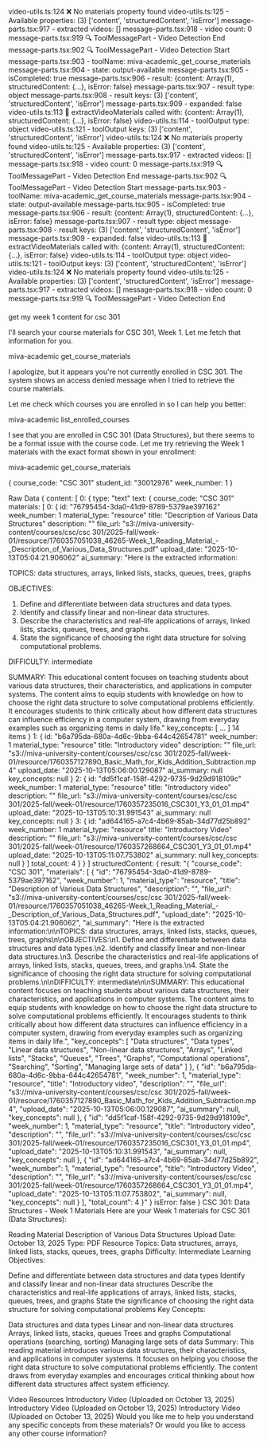 
video-utils.ts:124   ❌ No materials property found
video-utils.ts:125   - Available properties: 
(3) ['content', 'structuredContent', 'isError']
message-parts.tsx:917   - extracted videos: 
[]
message-parts.tsx:918   - video count: 0
message-parts.tsx:919 🔍 ToolMessagePart - Video Detection End
message-parts.tsx:902 🔍 ToolMessagePart - Video Detection Start
message-parts.tsx:903   - toolName: miva-academic_get_course_materials
message-parts.tsx:904   - state: output-available
message-parts.tsx:905   - isCompleted: true
message-parts.tsx:906   - result: 
{content: Array(1), structuredContent: {…}, isError: false}
message-parts.tsx:907   - result type: object
message-parts.tsx:908   - result keys: 
(3) ['content', 'structuredContent', 'isError']
message-parts.tsx:909   - expanded: false
video-utils.ts:113 🎥 extractVideoMaterials called with: 
{content: Array(1), structuredContent: {…}, isError: false}
video-utils.ts:114   - toolOutput type: object
video-utils.ts:121   - toolOutput keys: 
(3) ['content', 'structuredContent', 'isError']
video-utils.ts:124   ❌ No materials property found
video-utils.ts:125   - Available properties: 
(3) ['content', 'structuredContent', 'isError']
message-parts.tsx:917   - extracted videos: 
[]
message-parts.tsx:918   - video count: 0
message-parts.tsx:919 🔍 ToolMessagePart - Video Detection End
message-parts.tsx:902 🔍 ToolMessagePart - Video Detection Start
message-parts.tsx:903   - toolName: miva-academic_get_course_materials
message-parts.tsx:904   - state: output-available
message-parts.tsx:905   - isCompleted: true
message-parts.tsx:906   - result: 
{content: Array(1), structuredContent: {…}, isError: false}
message-parts.tsx:907   - result type: object
message-parts.tsx:908   - result keys: 
(3) ['content', 'structuredContent', 'isError']
message-parts.tsx:909   - expanded: false
video-utils.ts:113 🎥 extractVideoMaterials called with: 
{content: Array(1), structuredContent: {…}, isError: false}
video-utils.ts:114   - toolOutput type: object
video-utils.ts:121   - toolOutput keys: 
(3) ['content', 'structuredContent', 'isError']
video-utils.ts:124   ❌ No materials property found
video-utils.ts:125   - Available properties: 
(3) ['content', 'structuredContent', 'isError']
message-parts.tsx:917   - extracted videos: 
[]
message-parts.tsx:918   - video count: 0
message-parts.tsx:919 🔍 ToolMessagePart - Video Detection End
﻿








get my week 1 content for csc 301




I'll search your course materials for CSC 301, Week 1. Let me fetch that information for you.

miva-academic
get_course_materials


I apologize, but it appears you're not currently enrolled in CSC 301. The system shows an access denied message when I tried to retrieve the course materials.

Let me check which courses you are enrolled in so I can help you better:

miva-academic
list_enrolled_courses


I see that you are enrolled in CSC 301 (Data Structures), but there seems to be a format issue with the course code. Let me try retrieving the Week 1 materials with the exact format shown in your enrollment:

miva-academic
get_course_materials

{
course_code:
"CSC 301"
student_id:
"30012976"
week_number:
1
}

Raw Data
{
content:
[
0:
{
type:
"text"
text:
{
course_code:
"CSC 301"
materials:
[
0:
{
id:
"76795454-3da0-41d9-8789-5379ae397162"
week_number:
1
material_type:
"resource"
title:
"Description of Various Data Structures"
description:
""
file_url:
"s3://miva-university-content/courses/csc/csc 301/2025-fall/week-01/resource/1760357051038_46265-Week_1_Reading_Material_-_Description_of_Various_Data_Structures.pdf"
upload_date:
"2025-10-13T05:04:21.906062"
ai_summary:
"Here is the extracted information:

TOPICS: data structures, arrays, linked lists, stacks, queues, trees, graphs

OBJECTIVES:
1. Define and differentiate between data structures and data types.
2. Identify and classify linear and non-linear data structures.
3. Describe the characteristics and real-life applications of arrays, linked lists, stacks, queues, trees, and graphs.
4. State the significance of choosing the right data structure for solving computational problems.

DIFFICULTY: intermediate

SUMMARY: This educational content focuses on teaching students about various data structures, their characteristics, and applications in computer systems. The content aims to equip students with knowledge on how to choose the right data structure to solve computational problems efficiently. It encourages students to think critically about how different data structures can influence efficiency in a computer system, drawing from everyday examples such as organizing items in daily life."
key_concepts:
[ ... ]
14 items
}
1:
{
id:
"b6a795da-680a-4d6c-9bba-644c42654781"
week_number:
1
material_type:
"resource"
title:
"Introductory video"
description:
""
file_url:
"s3://miva-university-content/courses/csc/csc 301/2025-fall/week-01/resource/1760357127890_Basic_Math_for_Kids_Addition_Subtraction.mp4"
upload_date:
"2025-10-13T05:06:00.129087"
ai_summary:
null
key_concepts:
null
}
2:
{
id:
"dd5f1caf-158f-4292-9735-9d29d918109c"
week_number:
1
material_type:
"resource"
title:
"Introductory video"
description:
""
file_url:
"s3://miva-university-content/courses/csc/csc 301/2025-fall/week-01/resource/1760357235016_CSC301_Y3_01_01.mp4"
upload_date:
"2025-10-13T05:10:31.991543"
ai_summary:
null
key_concepts:
null
}
3:
{
id:
"ad644165-a7c4-4b69-85ab-34d77d25b892"
week_number:
1
material_type:
"resource"
title:
"Introductory Video"
description:
""
file_url:
"s3://miva-university-content/courses/csc/csc 301/2025-fall/week-01/resource/1760357268664_CSC301_Y3_01_01.mp4"
upload_date:
"2025-10-13T05:11:07.753802"
ai_summary:
null
key_concepts:
null
}
]
total_count:
4
}
}
]
structuredContent:
{
result:
"{
  "course_code": "CSC 301",
  "materials": [
    {
      "id": "76795454-3da0-41d9-8789-5379ae397162",
      "week_number": 1,
      "material_type": "resource",
      "title": "Description of Various Data Structures",
      "description": "",
      "file_url": "s3://miva-university-content/courses/csc/csc 301/2025-fall/week-01/resource/1760357051038_46265-Week_1_Reading_Material_-_Description_of_Various_Data_Structures.pdf",
      "upload_date": "2025-10-13T05:04:21.906062",
      "ai_summary": "Here is the extracted information:\n\nTOPICS: data structures, arrays, linked lists, stacks, queues, trees, graphs\n\nOBJECTIVES:\n1. Define and differentiate between data structures and data types.\n2. Identify and classify linear and non-linear data structures.\n3. Describe the characteristics and real-life applications of arrays, linked lists, stacks, queues, trees, and graphs.\n4. State the significance of choosing the right data structure for solving computational problems.\n\nDIFFICULTY: intermediate\n\nSUMMARY: This educational content focuses on teaching students about various data structures, their characteristics, and applications in computer systems. The content aims to equip students with knowledge on how to choose the right data structure to solve computational problems efficiently. It encourages students to think critically about how different data structures can influence efficiency in a computer system, drawing from everyday examples such as organizing items in daily life.",
      "key_concepts": [
        "Data structures",
        "Data types",
        "Linear data structures",
        "Non-linear data structures",
        "Arrays",
        "Linked lists",
        "Stacks",
        "Queues",
        "Trees",
        "Graphs",
        "Computational operations",
        "Searching",
        "Sorting",
        "Managing large sets of data"
      ]
    },
    {
      "id": "b6a795da-680a-4d6c-9bba-644c42654781",
      "week_number": 1,
      "material_type": "resource",
      "title": "Introductory video",
      "description": "",
      "file_url": "s3://miva-university-content/courses/csc/csc 301/2025-fall/week-01/resource/1760357127890_Basic_Math_for_Kids_Addition_Subtraction.mp4",
      "upload_date": "2025-10-13T05:06:00.129087",
      "ai_summary": null,
      "key_concepts": null
    },
    {
      "id": "dd5f1caf-158f-4292-9735-9d29d918109c",
      "week_number": 1,
      "material_type": "resource",
      "title": "Introductory video",
      "description": "",
      "file_url": "s3://miva-university-content/courses/csc/csc 301/2025-fall/week-01/resource/1760357235016_CSC301_Y3_01_01.mp4",
      "upload_date": "2025-10-13T05:10:31.991543",
      "ai_summary": null,
      "key_concepts": null
    },
    {
      "id": "ad644165-a7c4-4b69-85ab-34d77d25b892",
      "week_number": 1,
      "material_type": "resource",
      "title": "Introductory Video",
      "description": "",
      "file_url": "s3://miva-university-content/courses/csc/csc 301/2025-fall/week-01/resource/1760357268664_CSC301_Y3_01_01.mp4",
      "upload_date": "2025-10-13T05:11:07.753802",
      "ai_summary": null,
      "key_concepts": null
    }
  ],
  "total_count": 4
}"
}
isError:
false
}
CSC 301: Data Structures - Week 1 Materials
Here are your Week 1 materials for CSC 301 (Data Structures):

Reading Material
Description of Various Data Structures
Upload Date: October 13, 2025
Type: PDF Resource
Topics: Data structures, arrays, linked lists, stacks, queues, trees, graphs
Difficulty: Intermediate
Learning Objectives:

Define and differentiate between data structures and data types
Identify and classify linear and non-linear data structures
Describe the characteristics and real-life applications of arrays, linked lists, stacks, queues, trees, and graphs
State the significance of choosing the right data structure for solving computational problems
Key Concepts:

Data structures and data types
Linear and non-linear data structures
Arrays, linked lists, stacks, queues
Trees and graphs
Computational operations (searching, sorting)
Managing large sets of data
Summary: This reading material introduces various data structures, their characteristics, and applications in computer systems. It focuses on helping you choose the right data structure to solve computational problems efficiently. The content draws from everyday examples and encourages critical thinking about how different data structures affect system efficiency.

Video Resources
Introductory Video (Uploaded on October 13, 2025)
Introductory Video (Uploaded on October 13, 2025)
Introductory Video (Uploaded on October 13, 2025)
Would you like me to help you understand any specific concepts from these materials? Or would you like to access any other course information?





